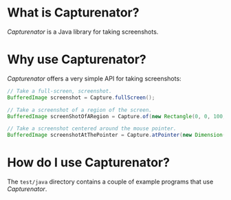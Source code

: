 # What is Capturenator?

_Capturenator_ is a Java library for taking screenshots.

# Why use Capturenator?

_Capturenator_ offers a very simple API for taking screenshots:

```java
// Take a full-screen, screenshot.
BufferedImage screenshot = Capture.fullScreen();

// Take a screenshot of a region of the screen. 
BufferedImage screenShotOfARegion = Capture.of(new Rectangle(0, 0, 100, 100));

// Take a screenshot centered around the mouse pointer.
BufferedImage screenshotAtThePointer = Capture.atPointer(new Dimension(100, 100));
```

# How do I use Capturenator?

The `test/java` directory contains a couple of example programs that use _Capturenator_.
